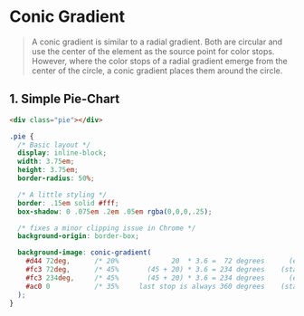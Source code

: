 # Conic Gradient

> A conic gradient is similar to a radial gradient. Both are circular and use the center of the element as the source point for color stops. However, where the color stops of a radial gradient emerge from the center of the circle, a conic gradient places them around the circle.

## 1. Simple Pie-Chart

``` html
<div class="pie"></div>
```

``` css
.pie {
  /* Basic layout */
  display: inline-block;
  width: 3.75em;
  height: 3.75em;
  border-radius: 50%;

  /* A little styling */
  border: .15em solid #fff;
  box-shadow: 0 .075em .2em .05em rgba(0,0,0,.25);

  /* fixes a minor clipping issue in Chrome */
  background-origin: border-box;

  background-image: conic-gradient(
    #d44 72deg,      /* 20%             20  * 3.6 =  72 degrees      (end of segment 1) */
    #fc3 72deg,      /* 45%       (45 + 20) * 3.6 = 234 degrees    (start of segment 2) */
    #fc3 234deg,     /* 45%       (45 + 20) * 3.6 = 234 degrees      (end of segment 2) */
    #ac0 0           /* 35%     last stop is always 360 degrees    (start of segment 3) */
  );
}
```

